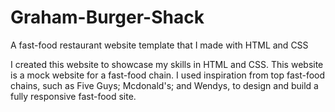 # Graham-Burger-Shack
A fast-food restaurant website template that I made with HTML and CSS

I created this website to showcase my skills in HTML and CSS. This website is a mock website for a fast-food chain. I used inspiration from top fast-food chains, such as Five Guys; Mcdonald's; and Wendys, to design and build a fully responsive fast-food site.

